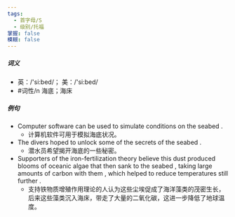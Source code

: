 ```yaml
---
tags:
  - 首字母/S
  - 级别/托福
掌握: false
模糊: false
---
```

##### 词义
- 英：/'si:bed/； 美：/'si:bed/
- #词性/n  海底；海床
##### 例句
- Computer software can be used to simulate conditions on the seabed .
	- 计算机软件可用于模拟海底状况。
- The divers hoped to unlock some of the secrets of the seabed .
	- 潜水员希望揭开海底的一些秘密。
- Supporters of the iron-fertilization theory believe this dust produced blooms of oceanic algae that then sank to the seabed , taking large amounts of carbon with them , which helped to reduce temperatures still further .
	- 支持铁物质增殖作用理论的人认为这些尘埃促成了海洋藻类的茂密生长，后来这些藻类沉入海床，带走了大量的二氧化碳，这进一步降低了地球温度。
